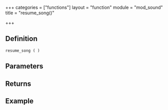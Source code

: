 +++
categories = ["functions"]
layout = "function"
module = "mod_sound"
title = "resume_song()"

+++

## Definition

    resume_song ( )

## Parameters

## Returns

## Example
